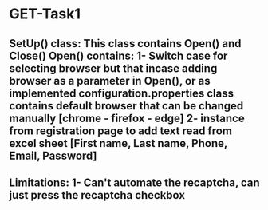 # GET-Task1
SetUp() class: This class contains Open() and Close() Open() contains:
1- Switch case for selecting browser but that incase adding browser as a parameter in Open(), or as implemented configuration.properties class contains default browser that can be changed manually [chrome - firefox - edge]
2- instance from registration page to add text read from excel sheet [First name, Last name, Phone, Email, Password]
---------------------------------------------------------------------------------------------------------------------------------------------------
Limitations: 
1- Can't automate the recaptcha, can just press the recaptcha checkbox
----------------------------------------------------------------------------------------------------------------------------------------------------
